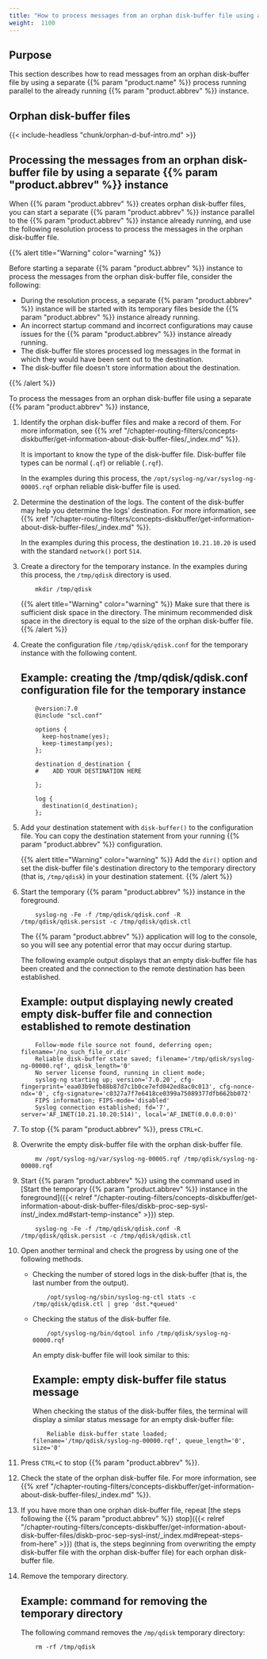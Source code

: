 ```yaml
---
title: "How to process messages from an orphan disk-buffer file using a separate syslog-ng OSE instance"
weight:  1100
---
```

<!-- DISCLAIMER: This file is based on the syslog-ng Open Source Edition documentation https://github.com/balabit/syslog-ng-ose-guides/commit/2f4a52ee61d1ea9ad27cb4f3168b95408fddfdf2 and is used under the terms of The syslog-ng Open Source Edition Documentation License. The file has been modified by Axoflow. -->

## Purpose

This section describes how to read messages from an orphan disk-buffer file by using a separate {{% param "product.name" %}} process running parallel to the already running {{% param "product.abbrev" %}} instance.


## Orphan disk-buffer files

{{< include-headless "chunk/orphan-d-buf-intro.md" >}}



## Processing the messages from an orphan disk-buffer file by using a separate {{% param "product.abbrev" %}} instance

When {{% param "product.abbrev" %}} creates orphan disk-buffer files, you can start a separate {{% param "product.abbrev" %}} instance parallel to the {{% param "product.abbrev" %}} instance already running, and use the following resolution process to process the messages in the orphan disk-buffer file.

{{% alert title="Warning" color="warning" %}}

Before starting a separate {{% param "product.abbrev" %}} instance to process the messages from the orphan disk-buffer file, consider the following:

  - During the resolution process, a separate {{% param "product.abbrev" %}} instance will be started with its temporary files beside the {{% param "product.abbrev" %}} instance already running.
  - An incorrect startup command and incorrect configurations may cause issues for the {{% param "product.abbrev" %}} instance already running.
  - The disk-buffer file stores processed log messages in the format in which they would have been sent out to the destination.
  - The disk-buffer file doesn't store information about the destination.

{{% /alert %}}


To process the messages from an orphan disk-buffer file using a separate {{% param "product.abbrev" %}} instance,

1.  Identify the orphan disk-buffer files and make a record of them. For more information, see {{% xref "/chapter-routing-filters/concepts-diskbuffer/get-information-about-disk-buffer-files/_index.md" %}}.
    
    It is important to know the type of the disk-buffer file. Disk-buffer file types can be normal (`.qf`) or reliable (`.rqf`).
    
    In the examples during this process, the `/opt/syslog-ng/var/syslog-ng-00005.rqf` orphan reliable disk-buffer file is used.

2.  Determine the destination of the logs. The content of the disk-buffer may help you determine the logs' destination. For more information, see {{% xref "/chapter-routing-filters/concepts-diskbuffer/get-information-about-disk-buffer-files/_index.md" %}}.
    
    In the examples during this process, the destination `10.21.10.20` is used with the standard `network()` port `514`.

3.  Create a directory for the temporary instance. In the examples during this process, the `/tmp/qdisk` directory is used.
    
    ```shell
        mkdir /tmp/qdisk
    ```
    
    {{% alert title="Warning" color="warning" %}}
Make sure that there is sufficient disk space in the directory. The minimum recommended disk space in the directory is equal to the size of the orphan disk-buffer file.
    {{% /alert %}}

4.  Create the configuration file `/tmp/qdisk/qdisk.conf` for the temporary instance with the following content.
    
    
    ## Example: creating the /tmp/qdisk/qdisk.conf configuration file for the temporary instance
    
    ```shell
        @version:7.0
        @include "scl.conf"
        
        options {
          keep-hostname(yes);
          keep-timestamp(yes);
        };
        
        destination d_destination {
        #    ADD YOUR DESTINATION HERE
        
        };
        
        log {
          destination(d_destination);
        };
    ```
    

5.  Add your destination statement with `disk-buffer()` to the configuration file. You can copy the destination statement from your running {{% param "product.abbrev" %}} configuration.
    
    {{% alert title="Warning" color="warning" %}}
Add the `dir()` option and set the disk-buffer file's destination directory to the temporary directory (that is, `/tmp/qdisk`) in your destination statement.
    {{% /alert %}}

6.  <span id="start-temp-instance"></span>Start the temporary {{% param "product.abbrev" %}} instance in the foreground.
    
    ```shell
        syslog-ng -Fe -f /tmp/qdisk/qdisk.conf -R /tmp/qdisk/qdisk.persist -c /tmp/qdisk/qdisk.ctl
    ```
    
    The {{% param "product.abbrev" %}} application will log to the console, so you will see any potential error that may occur during startup.
    
    The following example output displays that an empty disk-buffer file has been created and the connection to the remote destination has been established.
    
    
    ## Example: output displaying newly created empty disk-buffer file and connection established to remote destination
    
    ```shell
        Follow-mode file source not found, deferring open; filename='/no_such_file_or.dir'
        Reliable disk-buffer state saved; filename='/tmp/qdisk/syslog-ng-00000.rqf', qdisk_length='0'
        No server license found, running in client mode;
        syslog-ng starting up; version='7.0.20', cfg-fingerprint='eaa03b9efb88b87d7c1b0ce7efd042ed8ac0c013', cfg-nonce-ndx='0', cfg-signature='c0327a7f7e6418ce0399a75089377dfb662bb072'
        FIPS information; FIPS-mode='disabled'
        Syslog connection established; fd='7', server='AF_INET(10.21.10.20:514)', local='AF_INET(0.0.0.0:0)'
    ```
    

7.  To stop {{% param "product.abbrev" %}}, press `CTRL+C`.

8.  <span id="repeat-steps-from-here"></span>Overwrite the empty disk-buffer file with the orphan disk-buffer file.
    
    ```shell
        mv /opt/syslog-ng/var/syslog-ng-00005.rqf /tmp/qdisk/syslog-ng-00000.rqf
    ```

9.  Start {{% param "product.abbrev" %}} using the command used in [Start the temporary {{% param "product.abbrev" %}} instance in the foreground]({{< relref "/chapter-routing-filters/concepts-diskbuffer/get-information-about-disk-buffer-files/diskb-proc-sep-sysl-inst/_index.md#start-temp-instance" >}}) step.
    
    ```shell
        syslog-ng -Fe -f /tmp/qdisk/qdisk.conf -R /tmp/qdisk/qdisk.persist -c /tmp/qdisk/qdisk.ctl
    ```

10. Open another terminal and check the progress by using one of the following methods.
    
      - Checking the number of stored logs in the disk-buffer (that is, the last number from the output).
        
        ```shell
            /opt/syslog-ng/sbin/syslog-ng-ctl stats -c /tmp/qdisk/qdisk.ctl | grep 'dst.*queued'
        ```
    
      - Checking the status of the disk-buffer file.
        
        ```shell
            /opt/syslog-ng/bin/dqtool info /tmp/qdisk/syslog-ng-00000.rqf
        ```
        
        An empty disk-buffer file will look similar to this:
        
        
        ## Example: empty disk-buffer file status message
        
        When checking the status of the disk-buffer files, the terminal will display a similar status message for an empty disk-buffer file:
        
        ```shell
            Reliable disk-buffer state loaded; filename='/tmp/qdisk/syslog-ng-00000.rqf', queue_length='0', size='0'
        ```
        

11. Press `CTRL+C` to stop {{% param "product.abbrev" %}}.

12. Check the state of the orphan disk-buffer file. For more information, see {{% xref "/chapter-routing-filters/concepts-diskbuffer/get-information-about-disk-buffer-files/_index.md" %}}.

13. If you have more than one orphan disk-buffer file, repeat [the steps following the {{% param "product.abbrev" %}} stop]({{< relref "/chapter-routing-filters/concepts-diskbuffer/get-information-about-disk-buffer-files/diskb-proc-sep-sysl-inst/_index.md#repeat-steps-from-here" >}}) (that is, the steps beginning from overwriting the empty disk-buffer file with the orphan disk-buffer file) for each orphan disk-buffer file.

14. Remove the temporary directory.
    
    
    ## Example: command for removing the temporary directory
    
    The following command removes the `/mp/qdisk` temporary directory:
    
    ```shell
        rm -rf /tmp/qdisk
    ```
